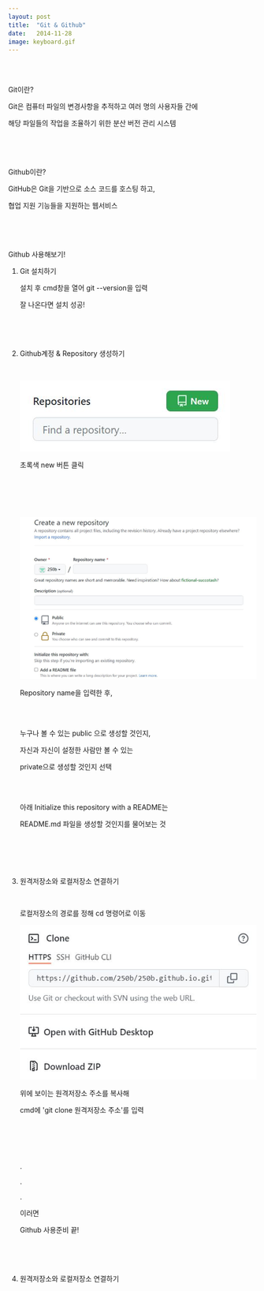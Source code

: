 ```yaml
---
layout: post
title:  "Git & Github"
date:   2014-11-28
image: keyboard.gif
---
```

<br><br>
<p class="intro">Git이란?<p>
<p class="gittext">Git은 컴퓨터 파일의 변경사항을 추적하고 여러 명의 사용자들 간에</p>
<p class="gittext">해당 파일들의 작업을 조율하기 위한 분산 버전 관리 시스템</p>
<br><br><br>
<p class="intro">Github이란?<p>
<p class="gittext">GitHub은 Git을 기반으로 소스 코드를 호스팅 하고,</p>
<p class="gittext">협업 지원 기능들을 지원하는 웹서비스</p>
<br><br><br>
<p class="intro">Github 사용해보기!<p>
<ol class="listcenter">
    <li class="list"><p class="listtitle">Git 설치하기</p>    
    <p> </p>
        <p>설치 후 cmd창을 열어 git --version을 입력</p>
        <p>잘 나온다면 설치 성공!</p>
        <br><br><br>        
    </li>
    <li class="list"><p class="listtitle">Github계정 & Repository 생성하기</p>
        <p> </p>
        <br>
        <p><img src="/assets/img/repository.JPG" alt=""><p>
        <p>초록색 new 버튼 클릭</p>
        <br><br><br><br>
        <p><img src="/assets/img/create.JPG" alt=""></p>
        <p>Repository name을 입력한 후,</p>
        <br><br>
        <div id="public">
            <p>누구나 볼 수 있는 public 으로 생성할 것인지,</p>
            <p>자신과 자신이 설정한 사람만 볼 수 있는</p>
            <p>private으로 생성할 것인지 선택</p>
        <div>
        <br><br>
        <p>아래 Initialize this repository with a README는</p>
        <p>README.md 파일을 생성할 것인지를 물어보는 것</p>
        <br><br><br><br>
    <li class="list"><p class="listtitle">원격저장소와 로컬저장소 연결하기</p>
        <p> </p>
        <br>
        <p>로컬저장소의 경로를 정해 cd 명령어로 이동</p>
        <p><img src="/assets/img/clone.JPG" alt=""></p>
        <p>위에 보이는 원격저장소 주소를 복사해</p>
        <p>cmd에 'git clone 원격저장소 주소'를 입력</p>  
        <br><br><br><br>
        <div class="gittext">   
            <p>.</p>
            <p>.</p>
            <p>.</p>
            <p>이러면</p>
        </div>
        <p> </p>
        <p class="rmx">Github 사용준비 끝!<p>
        <br><br><br>
    <li class="list"><p class="listtitle">원격저장소와 로컬저장소 연결하기</p>
    

